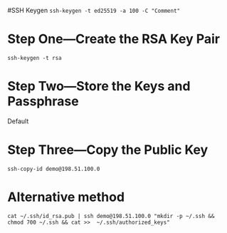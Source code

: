 #SSH Keygen
`ssh-keygen -t ed25519 -a 100 -C "Comment"`


# Step One—Create the RSA Key Pair
`ssh-keygen -t rsa`

# Step Two—Store the Keys and Passphrase  
Default

# Step Three—Copy the Public Key  
`ssh-copy-id demo@198.51.100.0`  

# Alternative method
`cat ~/.ssh/id_rsa.pub | ssh demo@198.51.100.0 "mkdir -p ~/.ssh && chmod 700 ~/.ssh && cat >>  ~/.ssh/authorized_keys"`
